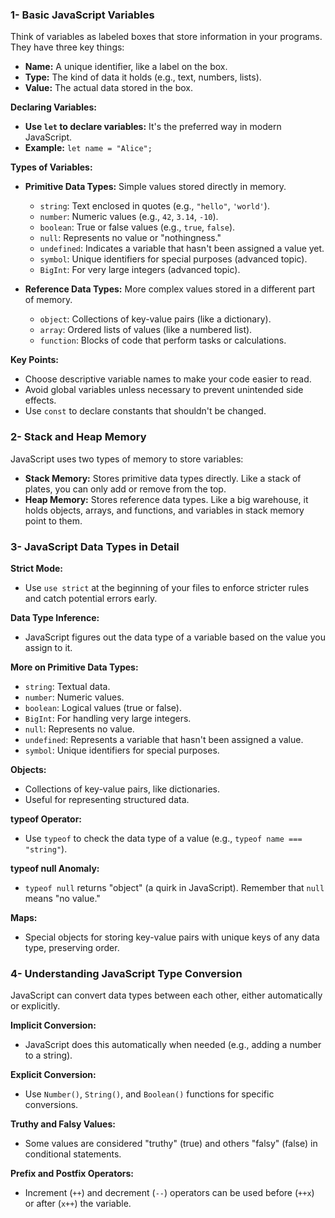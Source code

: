 ### **1- Basic JavaScript Variables**

Think of variables as labeled boxes that store information in your programs. They have three key things:

-   **Name:** A unique identifier, like a label on the box.
-   **Type:** The kind of data it holds (e.g., text, numbers, lists).
-   **Value:** The actual data stored in the box.

**Declaring Variables:**

-   **Use  `let`  to declare variables:** It's the preferred way in modern JavaScript.
-   **Example:**  `let name = "Alice";`

**Types of Variables:**

-   **Primitive Data Types:** Simple values stored directly in memory.
    
    -   `string`: Text enclosed in quotes (e.g.,  `"hello"`,  `'world'`).
    -   `number`: Numeric values (e.g.,  `42`,  `3.14`,  `-10`).
    -   `boolean`: True or false values (e.g.,  `true`,  `false`).
    -   `null`: Represents no value or "nothingness."
    -   `undefined`: Indicates a variable that hasn't been assigned a value yet.
    -   `symbol`: Unique identifiers for special purposes (advanced topic).
    -   `BigInt`: For very large integers (advanced topic).
    
-   **Reference Data Types:** More complex values stored in a different part of memory.
    
    -   `object`: Collections of key-value pairs (like a dictionary).
    -   `array`: Ordered lists of values (like a numbered list).
    -   `function`: Blocks of code that perform tasks or calculations.
    

**Key Points:**

-   Choose descriptive variable names to make your code easier to read.
-   Avoid global variables unless necessary to prevent unintended side effects.
-   Use `const` to declare constants that shouldn't be changed.

### **2- Stack and Heap Memory**

JavaScript uses two types of memory to store variables:

-   **Stack Memory:** Stores primitive data types directly. Like a stack of plates, you can only add or remove from the top.
-   **Heap Memory:** Stores reference data types. Like a big warehouse, it holds objects, arrays, and functions, and variables in stack memory point to them.

### **3- JavaScript Data Types in Detail**

**Strict Mode:**

-   Use `use strict` at the beginning of your files to enforce stricter rules and catch potential errors early.

**Data Type Inference:**

-   JavaScript figures out the data type of a variable based on the value you assign to it.

**More on Primitive Data Types:**

-   `string`: Textual data.
-   `number`: Numeric values.
-   `boolean`: Logical values (true or false).
-   `BigInt`: For handling very large integers.
-   `null`: Represents no value.
-   `undefined`: Represents a variable that hasn't been assigned a value.
-   `symbol`: Unique identifiers for special purposes.

**Objects:**

-   Collections of key-value pairs, like dictionaries.
-   Useful for representing structured data.

**typeof Operator:**

-   Use `typeof` to check the data type of a value (e.g.,  `typeof name === "string"`).

**typeof null Anomaly:**

-   `typeof null` returns "object" (a quirk in JavaScript). Remember that `null` means "no value."

**Maps:**

-   Special objects for storing key-value pairs with unique keys of any data type, preserving order.

### **4- Understanding JavaScript Type Conversion**

JavaScript can convert data types between each other, either automatically or explicitly.

**Implicit Conversion:**

-   JavaScript does this automatically when needed (e.g., adding a number to a string).

**Explicit Conversion:**

-   Use `Number()`,  `String()`, and `Boolean()` functions for specific conversions.

**Truthy and Falsy Values:**

-   Some values are considered "truthy" (true) and others "falsy" (false) in conditional statements.

**Prefix and Postfix Operators:**

-   Increment (`++`) and decrement (`--`) operators can be used before (`++x`) or after (`x++`) the variable.
